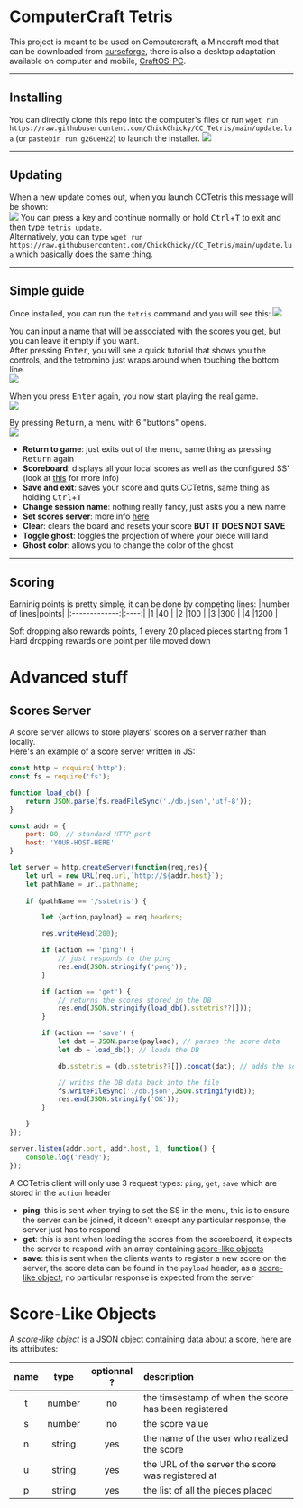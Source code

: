 # ComputerCraft Tetris

This project is meant to be used on Computercraft, a Minecraft mod that can be downloaded from [curseforge](https://www.curseforge.com/minecraft/mc-mods/cc-tweaked), there is also a desktop adaptation available on computer and mobile, [CraftOS-PC](https://www.craftos-pc.cc/).

---

## Installing

You can directly clone this repo into the computer's files or run `wget run https://raw.githubusercontent.com/ChickChicky/CC_Tetris/main/update.lua` (or `pastebin run g26ueH22`) to launch the installer.
![](img/install.png)

---

## Updating
When a new update comes out, when you launch CCTetris this message will be shown:<br>
![](img/new_version_avail.png)
You can press a key and continue normally or hold <kbd>Ctrl</kbd>+<kbd>T</kbd> to exit and then type `tetris update`.<br>
Alternatively, you can type `wget run https://raw.githubusercontent.com/ChickChicky/CC_Tetris/main/update.lua` which basically does the same thing.

---

## Simple guide

Once installed, you can run the `tetris` command and you will see this:
![](img/sessionname_prompt.png)

You can input a name that will be associated with the scores you get, but you can leave it empty if you want.<br>
After pressing <kbd>Enter</kbd>, you will see a quick tutorial that shows you the controls, and the tetromino just wraps around when touching the bottom line.<br>
![](img/tuto.png)

When you press <kbd>Enter</kbd> again, you now start playing the real game.<br>
![](img/game.png)

By pressing <kbd>Return</kbd>, a menu with 6 "buttons" opens.<br>
![](img/menu.png)
- **Return to game**: just exits out of the menu, same thing as pressing <kbd>Return</kbd> again
- **Scoreboard**: displays all your local scores as well as the configured SS' (look at [this](#Scores-Server) for more info)
- **Save and exit**: saves your score and quits CCTetris, same thing as holding <kbd>Ctrl</kbd>+<kbd>T</kbd>
- **Change session name**: nothing really fancy, just asks you a new name
- **Set scores server**: more info [here](#Scores-Server)
- **Clear**: clears the board and resets your score **BUT IT DOES NOT SAVE**
- **Toggle ghost**: toggles the projection of where your piece will land
- **Ghost color**: allows you to change the color of the ghost

---

## Scoring

Earninig points is pretty simple, it can be done by competing lines:
|number of lines|points|
|:-------------:|:----:|
|1              |40    |
|2              |100   |
|3              |300   |
|4              |1200  |

Soft dropping also rewards points, 1 every 20 placed pieces starting from 1<br>
Hard dropping rewards one point per tile moved down





# Advanced stuff

## Scores Server
A score server allows to store players' scores on a server rather than locally. <br>
Here's an example of a score server written in JS:
```js
const http = require('http');
const fs = require('fs');

function load_db() {
    return JSON.parse(fs.readFileSync('./db.json','utf-8'));
}

const addr = {
    port: 80, // standard HTTP port
    host: 'YOUR-HOST-HERE'
}

let server = http.createServer(function(req,res){
    let url = new URL(req.url,`http://${addr.host}`);
    let pathName = url.pathname;
    
    if (pathName == '/sstetris') {

        let {action,payload} = req.headers;

        res.writeHead(200);

        if (action == 'ping') {
            // just responds to the ping
            res.end(JSON.stringify('pong'));
        }

        if (action == 'get') {
            // returns the scores stored in the DB
            res.end(JSON.stringify(load_db().sstetris??[]));
        }

        if (action == 'save') {
            let dat = JSON.parse(payload); // parses the score data
            let db = load_db(); // loads the DB

            db.sstetris = (db.sstetris??[]).concat(dat); // adds the score to the existing ones

            // writes the DB data back into the file
            fs.writeFileSync('./db.json',JSON.stringify(db));
            res.end(JSON.stringify('OK'));
        }

    }
});

server.listen(addr.port, addr.host, 1, function() {
    console.log('ready');
});
```
A CCTetris client will only use 3 request types: `ping`, `get`, `save` which are stored in the `action` header
- **ping**: this is sent when trying to set the SS in the menu, this is to ensure the server can be joined, it doesn't execpt any particular response, the server just has to respond
- **get**: this is sent when loading the scores from the scoreboard, it expects the server to respond with an array containing [score-like objects](#Score-Like-Objects)
- **save**: this is sent when the clients wants to register a new score on the server, the score data can be found in the `payload` header, as a [score-like object](#Score-Like-Objects), no particular response is expected from the server

# Score-Like Objects

A *score-like object* is a JSON object containing data about a score, here are its attributes:

|name | type | optionnal ? |                    description                     |
|:---:|:----:|:-----------:|:---------------------------------------------------|
|  t  |number|     no      |the timsestamp of when the score has been registered|
|  s  |number|     no      |the score value                                     |
|  n  |string|     yes     |the name of the user who realized the score         |
|  u  |string|     yes     |the URL of the server the score was registered at   |
|  p  |string|     yes     |the list of all the pieces placed                   |
